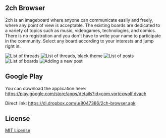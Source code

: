 ## 2ch Browser

2ch is an imageboard where anyone can communicate easily and freely, where any point of view is acceptable. 
The existing boards are dedicated to a variety of topics such as music, videogames, technologies, and comics. 
There is no registration and you don't have to write your name to participate in the community. 
Select any board according to your interests and jump right in.

![List of threads](https://lh4.ggpht.com/fbk2xCj08I7LQuEiQG8m7ksv-NQCKyfcqDllYbIm15aQ90tq38AdxZi66EkyayHNNN0)
![List of threads, black theme](https://lh5.ggpht.com/lNRwEzck_FlZINBlrqF71KEqhMmXV5jpgq-MmxvWvR2v8usG1bXQWSq3_KlRADD5YNk)
![List of posts](https://lh3.ggpht.com/4k3gPS7tKSDoesMmxWhaI37gGoLqnDszFsNRu_Km2T4Lz5LALNk33xv7cu7534buk34)
![List of boards](https://lh3.ggpht.com/QiQyOUeSgWudsQ9t1Ew_6XWcd88wPykJaQkkczMrLZcAmg_I6u36lx7t3AsJq37rRVCd)
![Adding a new post](https://lh6.ggpht.com/g-9TV6dSqzT09CVzHuCT9nr2ePphygNAdEJqQM1EjkwSkG3he-VlbhLkR5tkPN6njg)

## Google Play

You can download the application here: 
https://play.google.com/store/apps/details?id=com.vortexwolf.dvach  

Direct link: 
https://dl.dropbox.com/u/8047386/2ch-browser.apk

## License

[MIT License][license]

[license]: https://github.com/vortexwolf/2ch-Browser/blob/master/MIT-LICENSE.txt


